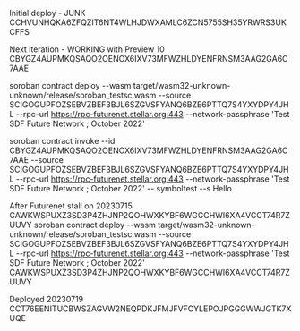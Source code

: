 Initial deploy - JUNK
CCHVUNHQKA6ZFQZIT6NT4WLHJDWXAMLC6ZCN5755SH35YRWRS3UKCFFS

Next iteration - WORKING with Preview 10
CBYGZ4AUPMKQSAQO2OENOX6IXV73MFWZHLDYENFRNSM3AAG2GA6C7AAE

soroban contract deploy --wasm target/wasm32-unknown-unknown/release/soroban_testsc.wasm --source SCIGOGUPFOZSEBVZBEF3BJL6SZGVSFYANQ6BZE6PTTQ7S4YXYDPY4JHL --rpc-url https://rpc-futurenet.stellar.org:443 --network-passphrase 'Test SDF Future Network ; October 2022'

soroban contract invoke --id CBYGZ4AUPMKQSAQO2OENOX6IXV73MFWZHLDYENFRNSM3AAG2GA6C7AAE --source SCIGOGUPFOZSEBVZBEF3BJL6SZGVSFYANQ6BZE6PTTQ7S4YXYDPY4JHL --rpc-url https://rpc-futurenet.stellar.org:443 --network-passphrase 'Test SDF Future Network ; October 2022' -- symboltest --s Hello

After Futurenet stall on 20230715
CAWKWSPUXZ3SD3P4ZHJNP2QOHWXKYBF6WGCCHWI6XA4VCCT74R7ZUUVY
soroban contract deploy --wasm target/wasm32-unknown-unknown/release/soroban_testsc.wasm --source SCIGOGUPFOZSEBVZBEF3BJL6SZGVSFYANQ6BZE6PTTQ7S4YXYDPY4JHL --rpc-url https://rpc-futurenet.stellar.org:443 --network-passphrase 'Test SDF Future Network ; October 2022'
CAWKWSPUXZ3SD3P4ZHJNP2QOHWXKYBF6WGCCHWI6XA4VCCT74R7ZUUVY

Deployed 20230719
CCT76EENITUCBWSZAGVW2NEQPDKJFMJFVFCYLEPOJPGGGWWJGTK7XUQE
